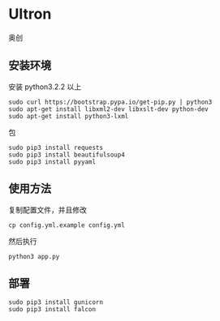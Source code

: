 # UItron
奥创

## 安装环境


安装 python3.2.2 以上

```
sudo curl https://bootstrap.pypa.io/get-pip.py | python3
sudo apt-get install libxml2-dev libxslt-dev python-dev
sudo apt-get install python3-lxml
```

包

```
sudo pip3 install requests
sudo pip3 install beautifulsoup4
sudo pip3 install pyyaml
```

## 使用方法

复制配置文件，并且修改

```
cp config.yml.example config.yml
```

然后执行

```
python3 app.py
```

## 部署

```
sudo pip3 install gunicorn
sudo pip3 install falcon
```
